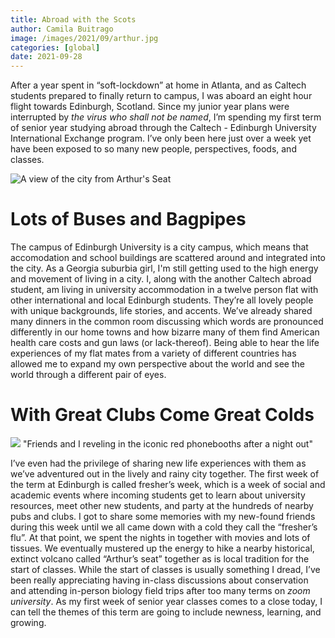 ```yaml
---
title: Abroad with the Scots
author: Camila Buitrago
image: /images/2021/09/arthur.jpg
categories: [global]
date: 2021-09-28
---
```

After a year spent in “soft-lockdown” at home in Atlanta, and as Caltech students prepared to finally return to campus, I was aboard an eight hour flight towards Edinburgh, Scotland. Since my junior year plans were interrupted by _the virus who shall not be named_, I’m spending my first term of senior year studying abroad through the Caltech - Edinburgh University International Exchange program. I’ve only been here just over a week yet have been exposed to so many new people, perspectives, foods, and classes.

![A view of the city from Arthur's Seat](/images/2021/09/city.jpg)

# Lots of Buses and Bagpipes

The campus of Edinburgh University is a city campus, which means that accomodation and school buildings are scattered around and integrated into the city. As a Georgia suburbia girl, I'm still getting used to the high energy and movement of living in a city. I, along with the another Caltech abroad student, am living in university accommodation in a twelve person flat with other international and local Edinburgh students. They’re all lovely people with unique backgrounds, life stories, and accents. We’ve already shared many dinners in the common room discussing which words are pronounced differently in our home towns and how bizarre many of them find American health care costs and gun laws (or lack-thereof). Being able to hear the life experiences of my flat mates from a variety of different countries has allowed me to expand my own perspective about the world and see the world through a different pair of eyes.

# With Great Clubs Come Great Colds

![](/images/2021/09/EC06E.jpeg) "Friends and I reveling in the iconic red phonebooths after a night out"

I’ve even had the privilege of sharing new life experiences with them as we’ve adventured out in the lively and rainy city together. The first week of the term at Edinburgh is called fresher’s week, which is a week of social and academic events where incoming students get to learn about university resources, meet other new students, and party at the hundreds of nearby pubs and clubs. I got to share some memories with my new-found friends during this week until we all came down with a cold they call the “fresher’s flu”. At that point, we spent the nights in together with movies and lots of tissues. We eventually mustered up the energy to hike a nearby historical, extinct volcano called “Arthur’s seat” together as is local tradition for the start of classes. While the start of classes is usually something I dread, I’ve been really appreciating having in-class discussions about conservation and attending in-person biology field trips after too many terms on _zoom university_. As my first week of senior year classes comes to a close today, I can tell the themes of this term are going to include newness, learning, and growing.
